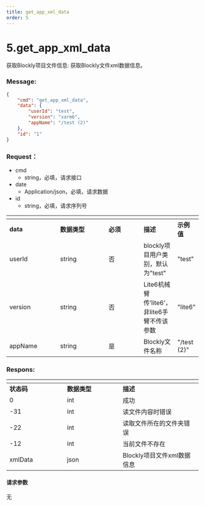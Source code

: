 ```yaml
---
title: get_app_xml_data
order: 5
---
```

# 5.get\_app\_xml\_data
获取Blockly项目文件信息:
获取Blockly文件xml数据信息。
### Message:  
```json
{
    "cmd": "get_app_xml_data",
    "data": {
        "userId": "test",
        "version": "xarm6",
        "appName": "/test (2)"
    },
    "id": "1"
}
```
### Request：  
* cmd
  * string，必填，请求接口
* date
  * Application/json，必填，请求数据
* id
  * string，必填，请求序列号
<table data-header-hidden><thead><tr><th width="121"></th><th width="117"></th><th width="81"></th><th></th><th></th></tr></thead><tbody><tr><td><strong>data</strong></td><td><strong>数据类型</strong></td><td><strong>必须</strong></td><td><strong>描述</strong></td><td><strong>示例值</strong></td></tr><tr><td>userId</td><td>string</td><td>否</td><td>blockly项目用户类别，默认为"test"</td><td>"test"</td></tr><tr><td>version</td><td>string</td><td>否</td><td>Lite6机械臂传’lite6’，非lite6手臂不传该参数</td><td>"lite6"</td></tr><tr><td>appName</td><td>string</td><td>是</td><td>Blockly文件名称</td><td>"/test (2)"</td></tr></tbody></table>

### Respons:  
<table data-header-hidden><thead><tr><th width="135"></th><th width="130"></th><th></th></tr></thead><tbody><tr><td><strong>状态码</strong></td><td><strong>数据类型</strong></td><td><strong>描述</strong></td></tr><tr><td>0</td><td>int</td><td>成功</td></tr><tr><td>-31</td><td>int</td><td>读文件内容时错误</td></tr><tr><td>-22</td><td>int</td><td>读取文件所在的文件夹错误</td></tr><tr><td>-12</td><td>int</td><td>当前文件不存在</td></tr><tr><td>xmlData</td><td>json</td><td>Blockly项目文件xml数据信息</td></tr></tbody></table>

#### 请求参数
无
